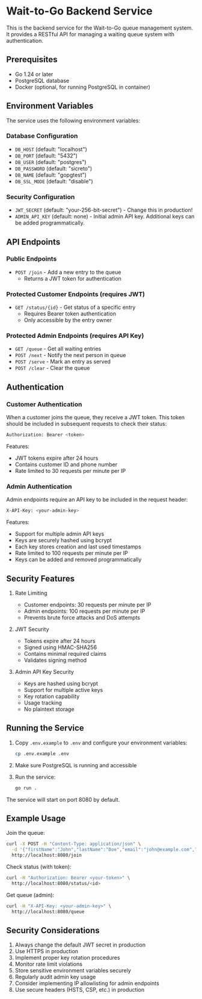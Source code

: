 # Wait-to-Go Backend Service

This is the backend service for the Wait-to-Go queue management system. It provides a RESTful API for managing a waiting queue system with authentication.

## Prerequisites

- Go 1.24 or later
- PostgreSQL database
- Docker (optional, for running PostgreSQL in container)

## Environment Variables

The service uses the following environment variables:

### Database Configuration
- `DB_HOST` (default: "localhost")
- `DB_PORT` (default: "5432")
- `DB_USER` (default: "postgres")
- `DB_PASSWORD` (default: "sicreto")
- `DB_NAME` (default: "gopgtest")
- `DB_SSL_MODE` (default: "disable")

### Security Configuration
- `JWT_SECRET` (default: "your-256-bit-secret") - Change this in production!
- `ADMIN_API_KEY` (default: none) - Initial admin API key. Additional keys can be added programmatically.

## API Endpoints

### Public Endpoints
- `POST /join` - Add a new entry to the queue
  - Returns a JWT token for authentication

### Protected Customer Endpoints (requires JWT)
- `GET /status/{id}` - Get status of a specific entry
  - Requires Bearer token authentication
  - Only accessible by the entry owner

### Protected Admin Endpoints (requires API Key)
- `GET /queue` - Get all waiting entries
- `POST /next` - Notify the next person in queue
- `POST /serve` - Mark an entry as served
- `POST /clear` - Clear the queue

## Authentication

### Customer Authentication
When a customer joins the queue, they receive a JWT token. This token should be included in subsequent requests to check their status:
```bash
Authorization: Bearer <token>
```

Features:
- JWT tokens expire after 24 hours
- Contains customer ID and phone number
- Rate limited to 30 requests per minute per IP

### Admin Authentication
Admin endpoints require an API key to be included in the request header:
```bash
X-API-Key: <your-admin-key>
```

Features:
- Support for multiple admin API keys
- Keys are securely hashed using bcrypt
- Each key stores creation and last used timestamps
- Rate limited to 100 requests per minute per IP
- Keys can be added and removed programmatically

## Security Features

1. Rate Limiting
   - Customer endpoints: 30 requests per minute per IP
   - Admin endpoints: 100 requests per minute per IP
   - Prevents brute force attacks and DoS attempts

2. JWT Security
   - Tokens expire after 24 hours
   - Signed using HMAC-SHA256
   - Contains minimal required claims
   - Validates signing method

3. Admin API Key Security
   - Keys are hashed using bcrypt
   - Support for multiple active keys
   - Key rotation capability
   - Usage tracking
   - No plaintext storage

## Running the Service

1. Copy `.env.example` to `.env` and configure your environment variables:
   ```bash
   cp .env.example .env
   ```

2. Make sure PostgreSQL is running and accessible

3. Run the service:
   ```bash
   go run .
   ```

The service will start on port 8080 by default.

## Example Usage

Join the queue:
```bash
curl -X POST -H "Content-Type: application/json" \
  -d '{"firstName":"John","lastName":"Doe","email":"john@example.com","phoneNumber":"1234567890"}' \
  http://localhost:8080/join
```

Check status (with token):
```bash
curl -H "Authorization: Bearer <your-token>" \
  http://localhost:8080/status/<id>
```

Get queue (admin):
```bash
curl -H "X-API-Key: <your-admin-key>" \
  http://localhost:8080/queue
```

## Security Considerations

1. Always change the default JWT secret in production
2. Use HTTPS in production
3. Implement proper key rotation procedures
4. Monitor rate limit violations
5. Store sensitive environment variables securely
6. Regularly audit admin key usage
7. Consider implementing IP allowlisting for admin endpoints
8. Use secure headers (HSTS, CSP, etc.) in production